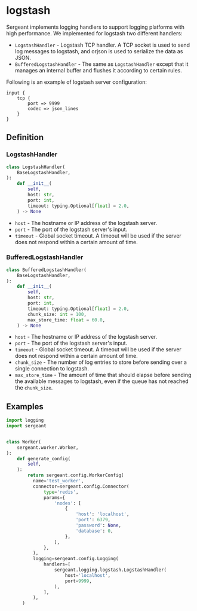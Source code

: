 # logstash

Sergeant implements logging handlers to support logging platforms with high performance. We implemented for logstash two different handlers:

- `LogstashHandler` - Logstash TCP handler. A TCP socket is used to send log messages to logstash, and orjson is used to serialize the data as JSON.
- `BufferedLogstashHandler` - The same as `LogstashHandler` except that it manages an internal buffer and flushes it according to certain rules.

Following is an example of logstash server configuration:
```
input {
    tcp {
        port => 9999
        codec => json_lines
    }
}
```

## Definition

### LogstashHandler
```python
class LogstashHandler(
    BaseLogstashHandler,
):
    def __init__(
        self,
        host: str,
        port: int,
        timeout: typing.Optional[float] = 2.0,
    ) -> None
```
- `host` - The hostname or IP address of the logstash server.
- `port` - The port of the logstash server's input.
- `timeout` - Global socket timeout. A timeout will be used if the server does not respond within a certain amount of time.

### BufferedLogstashHandler
```python
class BufferedLogstashHandler(
    BaseLogstashHandler,
):
    def __init__(
        self,
        host: str,
        port: int,
        timeout: typing.Optional[float] = 2.0,
        chunk_size: int = 100,
        max_store_time: float = 60.0,
    ) -> None
```
- `host` - The hostname or IP address of the logstash server.
- `port` - The port of the logstash server's input.
- `timeout` - Global socket timeout. A timeout will be used if the server does not respond within a certain amount of time.
- `chunk_size` - The number of log entries to store before sending over a single connection to logstash.
- `max_store_time` - The amount of time that should elapse before sending the available messages to logstash, even if the queue has not reached the `chunk_size`.

## Examples

```python
import logging
import sergeant


class Worker(
    sergeant.worker.Worker,
):
    def generate_config(
        self,
    ):
        return sergeant.config.WorkerConfig(
          name='test_worker',
          connector=sergeant.config.Connector(
              type='redis',
              params={
                  'nodes': [
                      {
                          'host': 'localhost',
                          'port': 6379,
                          'password': None,
                          'database': 0,
                      },
                  ],
              },
          ),
          logging=sergeant.config.Logging(
              handlers=[
                  sergeant.logging.logstash.LogstashHandler(
                      host='localhost',
                      port=9999,
                  ),
              ],
          ),
      )
```
